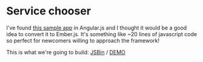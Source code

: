 # Service chooser

I've found [this sample app](http://tutorialzine.com/2013/05/quick-tip-convert-backbone-to-angularjs/) in Angular.js and I thought it would be a good idea to convert it to Ember.js. It's something like ~20 lines of javascript code so perfect for newcomers willing to approach the framework!

This is what we're going to build: [JSBin](http://jsbin.com/oNUfeTe/1/edit?html,js) / [DEMO](http://jsbin.com/oNUfeTe/1)



